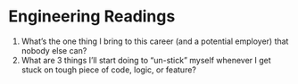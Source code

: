 # Engineering Readings

1. What’s the one thing I bring to this career (and a potential employer) that nobody else can?
2. What are 3 things I’ll start doing to “un-stick” myself whenever I get stuck on tough piece of code, logic, or feature?
